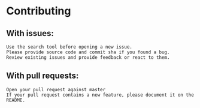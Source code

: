 # Contributing

## With issues:
    Use the search tool before opening a new issue.
    Please provide source code and commit sha if you found a bug.
    Review existing issues and provide feedback or react to them.


## With pull requests:
    Open your pull request against master
    If your pull request contains a new feature, please document it on the README.
